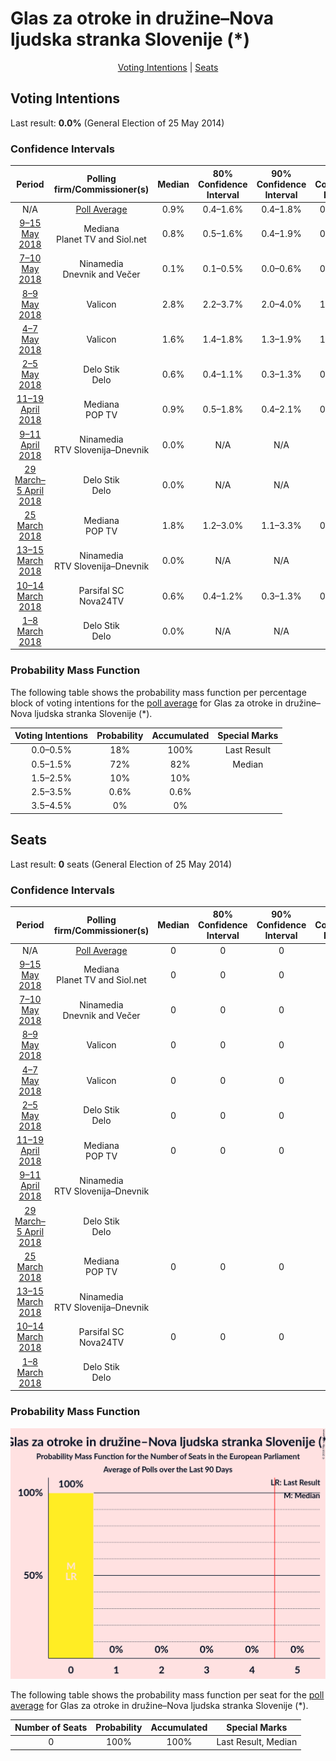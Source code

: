 # Glas za otroke in družine–Nova ljudska stranka Slovenije (*)

<p align="center"><a href="#voting-intentions">Voting Intentions</a> | <a href="#seats">Seats</a></p>

## Voting Intentions

Last result: **0.0%** (General Election of 25 May 2014)

### Confidence Intervals

| Period     | Polling firm/Commissioner(s) | Median | 80% Confidence Interval | 90% Confidence Interval | 95% Confidence Interval | 99% Confidence Interval |
|:----------:|:----------------:|:-----------:|:-----------------------:|:-----------------------:|:-----------------------:|:-----------------------:|
| N/A | [Poll Average](average.html) | 0.9% | 0.4–1.6% | 0.4–1.8% | 0.3–2.1% | 0.2–2.6% |
| [9–15 May 2018](2018-05-15-Mediana.html) | Mediana <br> Planet TV and Siol.net | 0.8% | 0.5–1.6% | 0.4–1.9% | 0.3–2.1% | 0.2–2.5% |
| [7–10 May 2018](2018-05-10-Ninamedia.html) | Ninamedia <br> Dnevnik and Večer | 0.1% | 0.1–0.5% | 0.0–0.6% | 0.0–0.7% | 0.0–1.0% |
| [8–9 May 2018](2018-05-09-Valicon.html) | Valicon | 2.8% | 2.2–3.7% | 2.0–4.0% | 1.9–4.2% | 1.6–4.7% |
| [4–7 May 2018](2018-05-07-Valicon.html) | Valicon | 1.6% | 1.4–1.8% | 1.3–1.9% | 1.3–2.0% | 1.2–2.1% |
| [2–5 May 2018](2018-05-05-DeloStik.html) | Delo Stik <br> Delo | 0.6% | 0.4–1.1% | 0.3–1.3% | 0.3–1.4% | 0.2–1.7% |
| [11–19 April 2018](2018-04-19-Mediana.html) | Mediana <br> POP TV | 0.9% | 0.5–1.8% | 0.4–2.1% | 0.4–2.3% | 0.2–2.9% |
| [9–11 April 2018](2018-04-11-Ninamedia.html) | Ninamedia <br> RTV Slovenija–Dnevnik | 0.0% | N/A | N/A | N/A | N/A |
| [29 March–5 April 2018](2018-04-05-DeloStik.html) | Delo Stik <br> Delo | 0.0% | N/A | N/A | N/A | N/A |
| [25 March 2018](2018-03-25-Mediana.html) | Mediana <br> POP TV | 1.8% | 1.2–3.0% | 1.1–3.3% | 0.9–3.6% | 0.7–4.2% |
| [13–15 March 2018](2018-03-15-Ninamedia.html) | Ninamedia <br> RTV Slovenija–Dnevnik | 0.0% | N/A | N/A | N/A | N/A |
| [10–14 March 2018](2018-03-14-ParsifalSC.html) | Parsifal SC <br> Nova24TV | 0.6% | 0.4–1.2% | 0.3–1.3% | 0.3–1.5% | 0.2–1.8% |
| [1–8 March 2018](2018-03-08-DeloStik.html) | Delo Stik <br> Delo | 0.0% | N/A | N/A | N/A | N/A |

### Probability Mass Function

The following table shows the probability mass function per percentage block of voting intentions for the [poll average](average.html) for Glas za otroke in družine–Nova ljudska stranka Slovenije (*).

| Voting Intentions | Probability | Accumulated | Special Marks |
|:-----------------:|:-----------:|:-----------:|:-------------:|
| 0.0–0.5% | 18% | 100% | Last Result |
| 0.5–1.5% | 72% | 82% | Median |
| 1.5–2.5% | 10% | 10% |  |
| 2.5–3.5% | 0.6% | 0.6% |  |
| 3.5–4.5% | 0% | 0% |  |


## Seats

Last result: **0** seats (General Election of 25 May 2014)

### Confidence Intervals

| Period     | Polling firm/Commissioner(s) | Median | 80% Confidence Interval | 90% Confidence Interval | 95% Confidence Interval | 99% Confidence Interval |
|:----------:|:----------------:|:------:|:-----------------------:|:-----------------------:|:-----------------------:|:-----------------------:|
| N/A | [Poll Average](average.html) | 0 | 0 | 0 | 0 | 0 |
| [9–15 May 2018](2018-05-15-Mediana.html) | Mediana <br> Planet TV and Siol.net | 0 | 0 | 0 | 0 | 0 |
| [7–10 May 2018](2018-05-10-Ninamedia.html) | Ninamedia <br> Dnevnik and Večer | 0 | 0 | 0 | 0 | 0 |
| [8–9 May 2018](2018-05-09-Valicon.html) | Valicon | 0 | 0 | 0 | 0 | 0 |
| [4–7 May 2018](2018-05-07-Valicon.html) | Valicon | 0 | 0 | 0 | 0 | 0 |
| [2–5 May 2018](2018-05-05-DeloStik.html) | Delo Stik <br> Delo | 0 | 0 | 0 | 0 | 0 |
| [11–19 April 2018](2018-04-19-Mediana.html) | Mediana <br> POP TV | 0 | 0 | 0 | 0 | 0 |
| [9–11 April 2018](2018-04-11-Ninamedia.html) | Ninamedia <br> RTV Slovenija–Dnevnik |  |  |  |  |  |
| [29 March–5 April 2018](2018-04-05-DeloStik.html) | Delo Stik <br> Delo |  |  |  |  |  |
| [25 March 2018](2018-03-25-Mediana.html) | Mediana <br> POP TV | 0 | 0 | 0 | 0 | 0 |
| [13–15 March 2018](2018-03-15-Ninamedia.html) | Ninamedia <br> RTV Slovenija–Dnevnik |  |  |  |  |  |
| [10–14 March 2018](2018-03-14-ParsifalSC.html) | Parsifal SC <br> Nova24TV | 0 | 0 | 0 | 0 | 0 |
| [1–8 March 2018](2018-03-08-DeloStik.html) | Delo Stik <br> Delo |  |  |  |  |  |

### Probability Mass Function

![Graph with seats probability mass function not yet produced](average-seats-pmf-glaszaotrokeindružine–novaljudskastrankaslovenije.png "Seats Probability Mass Function")

The following table shows the probability mass function per seat for the [poll average](average.html) for Glas za otroke in družine–Nova ljudska stranka Slovenije (*).

| Number of Seats | Probability | Accumulated | Special Marks |
|:---------------:|:-----------:|:-----------:|:-------------:|
| 0 | 100% | 100% | Last Result, Median |



